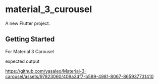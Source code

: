 # material_3_curousel

A new Flutter project.

## Getting Started

For Material 3 Carousel

expected output


https://github.com/yasaleo/Material-3-carousel/assets/97823060/409a3df7-b589-4981-8067-865937731410

